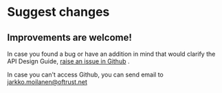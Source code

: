 # Suggest changes

## Improvements are welcome!

In case you found a bug or have an addition in mind that would clarify the API Design Guide, [raise an issue in Github](https://github.com/PlatformOfTrust/API-Design-Guide/issues/new) .

In case you can't access Github, you can send email to jarkko.moilanen@oftrust.net


